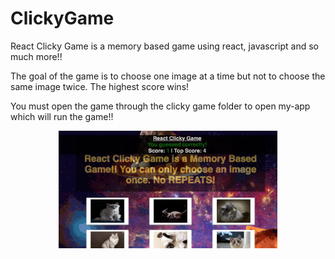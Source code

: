 # ClickyGame

React Clicky Game is a memory based game using react, javascript and so much more!! 


The goal of the game is to choose one image at a time but not to choose the same image twice. The highest score wins!



You must open the game through the clicky game folder to open my-app which will run the game!! 


<p align="center">
  <img src="./images/clicky.png" width="350"/>
  
</p>